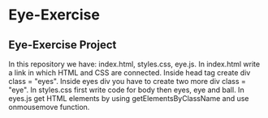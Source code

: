 # Eye-Exercise
## Eye-Exercise Project

In this repository we have: index.html, styles.css, eye.js.
In index.html write a link in which HTML and CSS are connected.
Inside head tag create div class = "eyes".
Inside eyes div you have to create two more div class = "eye".
In styles.css first write code for body then eyes, eye and ball.
In eyes.js get HTML elements by using getElementsByClassName and use onmousemove function.
